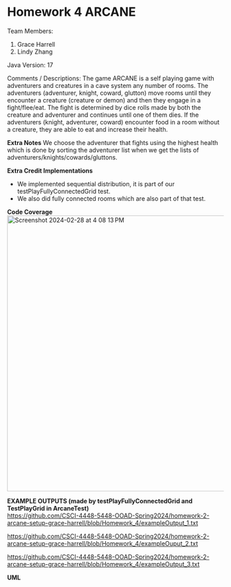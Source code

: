# Homework 4 ARCANE

Team Members:

1. Grace Harrell
2. Lindy Zhang 

Java Version: 17

Comments / Descriptions: The game ARCANE is a self playing game with adventurers and creatures in a cave system any number of rooms. The adventurers (adventurer, knight, coward, glutton) move rooms until they encounter a creature (creature or demon) and then they engage in a fight/flee/eat. The fight is determined by dice rolls made by both the creature and adventurer and continues until one of them dies. If the adventurers (knight, adventurer, coward) encounter food in a room without a creature, they are able to eat and increase their health.  

**Extra Notes**
We choose the adventurer that fights using the highest health which is done by sorting the adventurer list when we get the lists of adventurers/knights/cowards/gluttons. 

**Extra Credit Implementations**
- We implemented sequential distribution, it is part of our testPlayFullyConnectedGrid test.
- We also did fully connected rooms which are also part of that test.


**Code Coverage**   
<img width="642" alt="Screenshot 2024-02-28 at 4 08 13 PM" src="https://github.com/CSCI-4448-5448-OOAD-Spring2024/homework-2-arcane-setup-grace-harrell/assets/112991905/622ae409-2a35-4d97-8541-7795a77af42d">

****EXAMPLE OUTPUTS (made by testPlayFullyConnectedGrid and TestPlayGrid in ArcaneTest)****   
https://github.com/CSCI-4448-5448-OOAD-Spring2024/homework-2-arcane-setup-grace-harrell/blob/Homework_4/exampleOutput_1.txt  

https://github.com/CSCI-4448-5448-OOAD-Spring2024/homework-2-arcane-setup-grace-harrell/blob/Homework_4/exampleOuput_2.txt  

https://github.com/CSCI-4448-5448-OOAD-Spring2024/homework-2-arcane-setup-grace-harrell/blob/Homework_4/exampleOutput_3.txt

**UML**  


